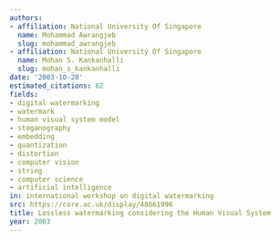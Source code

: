 ```yaml
---
authors:
- affiliation: National University Of Singapore
  name: Mohammad Awrangjeb
  slug: mohammad_awrangjeb
- affiliation: National University Of Singapore
  name: Mohan S. Kankanhalli
  slug: mohan_s_kankanhalli
date: '2003-10-20'
estimated_citations: 62
fields:
- digital watermarking
- watermark
- human visual system model
- steganography
- embedding
- quantization
- distortion
- computer vision
- string
- computer science
- artificial intelligence
in: international workshop on digital watermarking
src: https://core.ac.uk/display/48661996
title: Lossless watermarking considering the Human Visual System
year: 2003
---
```

